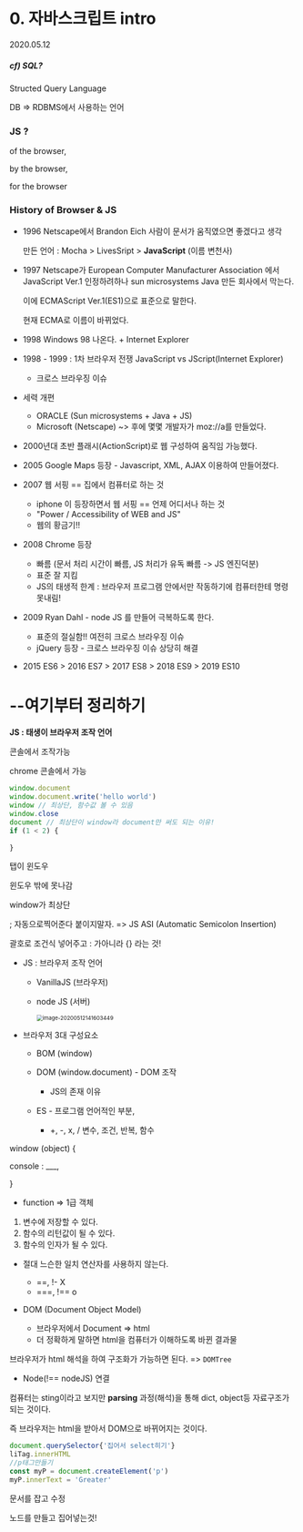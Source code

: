 # 0. 자바스크립트 intro

2020.05.12

##### cf) SQL?

Structed Query Language

DB => RDBMS에서 사용하는 언어

### JS ?

of the browser,

by the browser,

for the browser

### History of Browser & JS

- 1996 Netscape에서 Brandon Eich 사람이 문서가 움직였으면 좋겠다고 생각

  만든 언어 :  Mocha > LivesSript > **JavaScript** (이름 변천사)

- 1997 Netscape가 European Computer Manufacturer Association 에서 JavaScript Ver.1 인정하려하나 sun microsystems Java 만든 회사에서 막는다.

  이에 ECMAScript Ver.1(ES1)으로 표준으로 말한다.

  현재 ECMA로 이름이 바뀌었다.

- 1998 Windows 98 나온다. + Internet Explorer 

- 1998 - 1999 : 1차 브라우저 전쟁 JavaScript vs JScript(Internet Explorer)

  - 크로스 브라우징 이슈

- 세력 개편 

  - ORACLE (Sun microsystems + Java + JS)
  - Microsoft (Netscape) ~> 후에 몇몇 개발자가 moz://a를 만들었다.

- 2000년대 초반 플래시(ActionScript)로 웹 구성하여 움직임 가능했다.

- 2005 Google Maps 등장 - Javascript, XML, AJAX 이용하여 만들어졌다.

- 2007 웹 서핑 == 집에서 컴퓨터로 하는 것 

  - iphone 이 등장하면서 웹 서핑 == 언제 어디서나 하는 것
  - "Power / Accessibility of WEB and JS"
  - 웹의 황금기!!

- 2008 Chrome 등장 

  - 빠름 (문서 처리 시간이 빠름, JS 처리가 유독 빠름 -> JS 엔진덕분)
  - 표준 잘 지킴
  - JS의 태생적 한계 : 브라우저 프로그램 안에서만 작동하기에 컴퓨터한테 명령 못내림!

- 2009 Ryan Dahl - node JS 를 만들어 극복하도록 한다.

  - 표준의 절실함!! 여전히 크로스 브라우징 이슈
  - jQuery 등장 - 크로스 브라우징 이슈 상당히 해결

- 2015 ES6 > 2016 ES7 > 2017 ES8 > 2018 ES9 > 2019 ES10



# --여기부터 정리하기

**JS : 태생이 브라우저 조작 언어**

콘솔에서 조작가능

chrome 콘솔에서 가능

```javascript
window.document
window.document.write('hello world')
window // 최상단, 함수값 볼 수 있음
window.close
document // 최상단이 window라 document만 써도 되는 이유!
if (1 < 2) {
    
}
```

탭이 윈도우

윈도우 밖에 못나감

window가 최상단

; 자동으로찍어준다 붙이지말자. => JS ASI (Automatic Semicolon Insertion)

괄호로 조건식 넣어주고 : 가아니라 {} 라는 것!



- JS : 브라우저 조작 언어

  - VanillaJS (브라우저)

  - node JS (서버)

    <img src="C:\Users\youbi\AppData\Roaming\Typora\typora-user-images\image-20200512141603449.png" alt="image-20200512141603449" style="zoom:67%;" />

- 브라우저 3대 구성요소

  - BOM (window) 

  - DOM (window.document) - DOM 조작
    - JS의 존재 이유
  - ES - 프로그램 언어적인 부분,
    - +, -, x, / 변수, 조건, 반복, 함수

window (object) {

console : ___,



}



- function => 1급 객체

1. 변수에 저장할 수 있다.
2. 함수의 리턴값이 될 수 있다.
3. 함수의 인자가 될 수 있다.



- 절대 느슨한 일치 연산자를 사용하지 않는다.
  - ==, !- X
  - ===, !== o



- DOM (Document Object Model)
  - 브라우저에서 Document => html 
  - 더 정확하게 말하면 html을 컴퓨터가 이해하도록 바뀐 결과물

브라우저가 html 해석을 하여 구조화가 가능하면 된다. => `DOMTree`

- Node(!== nodeJS) 연결



컴퓨터는 sting이라고 보지만 **parsing** 과정(해석)을 통해 dict, object등 자료구조가 되는 것이다.

즉 브라우저는 html을 받아서 DOM으로 바뀌어지는 것이다.

```javascript
document.querySelector{'집어서 select히기'}
liTag.innerHTML
//p태그만들기
const myP = document.createElement('p')
myP.innerText = 'Greater'
```

문서를 잡고 수정

노드를 만들고 집어넣는것!

